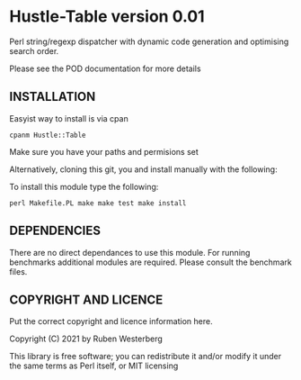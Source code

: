 # Hustle-Table version 0.01

Perl string/regexp dispatcher with dynamic code generation and optimising
search order.


Please see the POD documentation for more details

## INSTALLATION

Easyist way to install is via cpan

	cpanm Hustle::Table

Make sure you have your paths and permisions set


Alternatively, cloning this git, you and install manually with the following:


To install this module type the following:

	perl Makefile.PL make make test make install

## DEPENDENCIES

There are no direct dependances to use this module. For running benchmarks
additional modules are required. Please consult the benchmark files.



## COPYRIGHT AND LICENCE

Put the correct copyright and licence information here.

Copyright (C) 2021 by Ruben Westerberg

This library is free software; you can redistribute it and/or modify it under
the same terms as Perl itself, or MIT licensing




